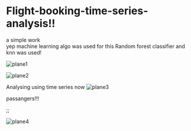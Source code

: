 # Flight-booking-time-series-analysis!! 
a simple work \
yep
machine learning algo was used for this
Random forest classifier and knn was used!

![plane1](https://user-images.githubusercontent.com/73397927/151483176-32c7185e-f4df-4964-9d80-720d1c94390f.jpg)


![plane2](https://user-images.githubusercontent.com/73397927/151483201-1d25f92a-ee9a-46c7-be23-9a9ceb61995e.jpg)

Analysing using time series now
![plane3](https://user-images.githubusercontent.com/73397927/151746536-6a0e57d1-0af6-465b-996e-486fec1fa886.jpg)

passangers!!!

;;

![plane4](https://user-images.githubusercontent.com/73397927/151924924-7f9dbb25-d7e0-45af-9cb4-69f610c1bc74.jpg)
